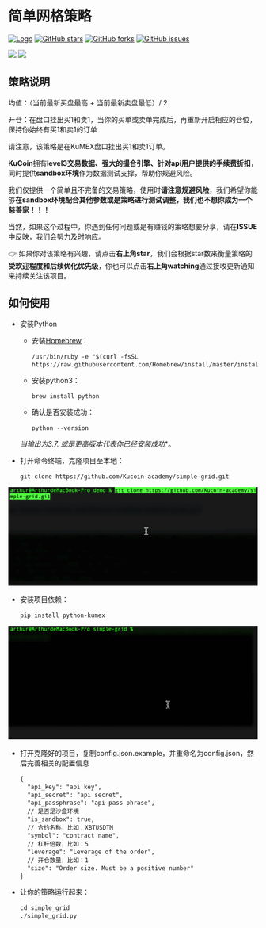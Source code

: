# 简单网格策略

[![Logo](https://img.shields.io/badge/KuCoin-KuMex-yellowgreen?style=flat-square)](https://github.com/Kucoin-academy/Guide)
[![GitHub stars](https://img.shields.io/github/stars/Kucoin-academy/simple-grid.svg?label=Stars&style=flat-square)](https://github.com/Kucoin-academy/simple-grid)
[![GitHub forks](https://img.shields.io/github/forks/Kucoin-academy/simple-grid.svg?label=Fork&style=flat-square)](https://github.com/Kucoin-academy/simple-grid)
[![GitHub issues](https://img.shields.io/github/issues/Kucoin-academy/simple-grid.svg?label=Issue&style=flat-square)](https://github.com/Kucoin-academy/simple-grid/issues)

[![](https://img.shields.io/badge/lang-English-informational.svg?longCache=true&style=flat-square)](README.md)
[![](https://img.shields.io/badge/lang-Chinese-red.svg?longCache=true&style=flat-square)](README_CN.md)

## 策略说明

均值：（当前最新买盘最高 + 当前最新卖盘最低）/ 2

开仓：在盘口挂出买1和卖1，当你的买单或卖单完成后，再重新开启相应的仓位，保持你始终有买1和卖1的订单

请注意，该策略是在KuMEX盘口挂出买1和卖1订单。  

**KuCoin**拥有**level3交易数据、强大的撮合引擎、针对api用户提供的手续费折扣**，同时提供**sandbox环境**作为数据测试支撑，帮助你规避风险。

我们仅提供一个简单且不完备的交易策略，使用时**请注意规避风险**，我们希望你能够**在sandbox环境配合其他参数或是策略进行测试调整，我们也不想你成为一个慈善家！！！**

当然，如果这个过程中，你遇到任何问题或是有赚钱的策略想要分享，请在**ISSUE**中反映，我们会努力及时响应。

:point_right: 如果你对该策略有兴趣，请点击**右上角star**，我们会根据star数来衡量策略的**受欢迎程度和后续优化优先级**，你也可以点击**右上角watching**通过接收更新通知来持续关注该项目。

## 如何使用

* 安装Python

  * 安装[Homebrew](http://brew.sh/)：
  
    ```shell
    /usr/bin/ruby -e "$(curl -fsSL https://raw.githubusercontent.com/Homebrew/install/master/install)"
    ```
  
  * 安装python3：
  
    ```shell
    brew install python
    ```
  
  * 确认是否安装成功：
  
    ```shell
    python --version
    ```
  
  **当输出为3.7.* 或是更高版本代表你已经安装成功**。
  
* 打开命令终端，克隆项目至本地：

  ```shell
  git clone https://github.com/Kucoin-academy/simple-grid.git
  ```

![git_clone](./img/git_clone.gif)

* 安装项目依赖：

  ```shell script
  pip install python-kumex
  ```

![pip_install](./img/pip_install.gif)
* 打开克隆好的项目，复制config.json.example，并重命名为config.json，然后完善相关的配置信息

  ```
  {
    "api_key": "api key",
    "api_secret": "api secret",
    "api_passphrase": "api pass phrase",
    // 是否是沙盒环境  
    "is_sandbox": true,
    // 合约名称，比如：XBTUSDTM 
    "symbol": "contract name",
    // 杠杆倍数，比如：5
    "leverage": "Leverage of the order",
    // 开仓数量，比如：1
    "size": "Order size. Must be a positive number"
  }
  ```

* 让你的策略运行起来：

  ```shell
  cd simple_grid
  ./simple_grid.py
```
  
  